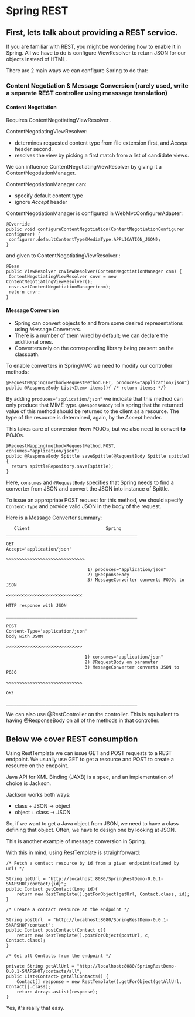 # Spring REST


## First, lets talk about providing a REST service.

If you are familiar with REST, you might be wondering how to enable it in Spring.
All we have to do is configure ViewResolver to return JSON for our objects instead of HTML.

There are 2 main ways we can configure Spring to do that:

### Content Negotiation & Message Conversion (rarely used, write a separate REST controller using messsage translation)

#### Content Negotiation
Requires ContentNegotiatingViewResolver .

ContentNegotiatingViewResolver:

* determines requested content type from file extension first, and *Accept* header second.
* resolves the view by picking a first match from a list of candidate views.

We can influence ContentNegotiatingViewResolver by giving it a ContentNegotiationManager.

ContentNegotiationManager can:

* specify default content type
* ignore *Accept* header

ContentNegotiationManager is configured in WebMvcConfigurerAdapter:
```
@Override
public void configureContentNegotiation(ContentNegotiationConfigurer configurer) {
 configurer.defaultContentType(MediaType.APPLICATION_JSON);
}
```
and given to ContentNegotiatingViewResolver :
```
@Bean
public ViewResolver cnViewResolver(ContentNegotiationManager cnm) {
 ContentNegotiatingViewResolver cnvr = new ContentNegotiatingViewResolver();
 cnvr.setContentNegotiationManager(cnm);
 return cnvr;
}
```
#### Message Conversion

* Spring can convert objects to and from some desired representations using Message Converters.
* There is a number of them wired by default; we can declare the additional ones.
* Converters rely on the corresponding library being present on the classpath.

To enable converters in SpringMVC we need to modify our controller methods:
```
@RequestMapping(method=RequestMethod.GET, produces="application/json")
public @ResponseBody List<Item> items(){ /* return items; */}
```

By adding `produces="application/json"` we indicate that this method can only produce that MIME type.
`@ResponseBody` tells spring that the returned value of this method should be returned to the client as a resource. The type of the resource is determined, again, by the *Accept* header.

This takes care of conversion **from** POJOs, but we also need to convert **to** POJOs.

```
@RequestMapping(method=RequestMethod.POST, consumes="application/json")
public @ResponseBody Spittle saveSpittle(@RequestBody Spittle spittle) {
  return spittleRepository.save(spittle);
}
```

Here, `consumes` and `@RequestBody` specifies that Spring needs to find a converter from JSON and convert the JSON into instance of Spittle.

To issue an appropriate POST request for this method, we should specify `Content-Type` and provide valid JSON in the body of the request.

Here is a Message Converter summary:

```
   Client                             Spring
__________________________________________________

GET
Accept='application/json'

>>>>>>>>>>>>>>>>>>>>>>>>>>>>>>

                               1) produces="application/json"
                               2) @ResponseBody
                               3) MessageConverter converts POJOs to JSON

<<<<<<<<<<<<<<<<<<<<<<<<<<<<<

HTTP response with JSON

__________________________________________________

POST
Content-Type='application/json'
body with JSON

>>>>>>>>>>>>>>>>>>>>>>>>>>>>>

                              1) consumes="application/json"
                              2) @RequestBody on parameter
                              3) MessageConverter converts JSON to POJO

<<<<<<<<<<<<<<<<<<<<<<<<<<<<<

OK!

__________________________________________________
```

We can also  use @RestController on the controller. This is equivalent to having @ResponseBody on all of the methods in that controller.



## Below we cover REST consumption

Using RestTemplate we can issue GET and POST requests to a REST endpoint. We usually use GET to get a resource and POST to create a resource on the endpoint.

Java API for XML Binding (JAXB) is a spec, and an implementation of choice is Jackson. 

Jackson works both ways: 

* class + JSON -> object
* object + class -> JSON

So, if we want to get a Java object from JSON, we need to have a class defining that object. Often, we have to design one by looking at JSON.

This is another example of message conversion in Spring.

With this in mind, using RestTemplate is straighforward:

```
/* Fetch a contact resource by id from a given endpoint(defined by url) */

String getUrl = "http://localhost:8080/SpringRestDemo-0.0.1-SNAPSHOT/contact/{id}";
public Contact getContact(Long id){
	return new RestTemplate().getForObject(getUrl, Contact.class, id);
}

/* Create a contact resource at the endpoint */

String postUrl 	= "http://localhost:8080/SpringRestDemo-0.0.1-SNAPSHOT/contact";
public Contact postContact(Contact c){
	return new RestTemplate().postForObject(postUrl, c, Contact.class);
}

/* Get all Contacts from the endpoint */

private String getAllUrl = "http://localhost:8080/SpringRestDemo-0.0.1-SNAPSHOT/contacts/all";
public List<Contact> getAllContacts() {
	Contact[] response = new RestTemplate().getForObject(getAllUrl, Contact[].class);
	return Arrays.asList(response);
}
```

Yes, it's really that easy.
